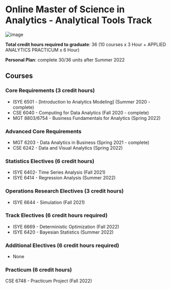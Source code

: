 # Online Master of Science in Analytics - Analytical Tools Track
![image](https://user-images.githubusercontent.com/61436947/116816896-22bcc880-ab21-11eb-9c04-87f2269be075.png)


__Total credit hours required to graduate__: 36 (10 courses x 3 Hour + APPLIED ANALYTICS PRACTICUM x 6 Hour)

__Personal Plan__: complete 30/36 units after Summer 2022

## Courses

### Core Requirements (3 credit hours)
- ISYE 6501 - [Introduction to Analytics Modeling] (Summer 2020 - complete)
- CSE 6040 - Computing for Data Analytics (Fall 2020 - complete)
- MGT 8803/6754 - Business Fundamentals for Analytics (Spring 2022) 
### Advanced Core Requirements
- MGT 6203 - Data Analytics in Business (Spring 2021 - complete)
- CSE 6242 - Data and Visual Analytics (Spring 2022)
### Statistics Electives (6 credit hours)
- ISYE 6402- Time Series Analysis (Fall 2021)
- ISYE 6414 - Regression Analysis (Summer 2022)
### Operations Research Electives (3 credit hours)
- ISYE 6644 - Simulation (Fall 2021)
### Track Electives (6 credit hours required)
- ISYE 6669 - Deterministic Optimization (Fall 2022)
- ISYE 6420 - Bayesian Statistics (Summer 2022)
### Additional Electives (6 credit hours required)
- None
### Practicum (6 credit hours)
CSE 6748 - Practicum Project (Fall 2022)
